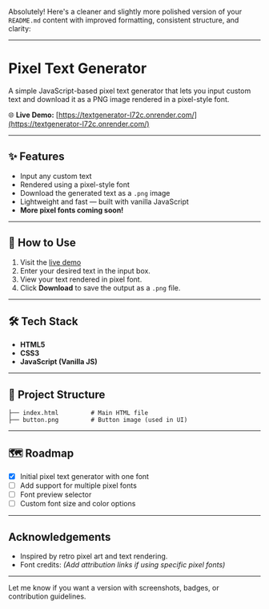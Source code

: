 Absolutely! Here's a cleaner and slightly more polished version of your `README.md` content with improved formatting, consistent structure, and clarity:

---

# Pixel Text Generator

A simple JavaScript-based pixel text generator that lets you input custom text and download it as a PNG image rendered in a pixel-style font.

🌐 **Live Demo:** [https://textgenerator-l72c.onrender.com/](https://textgenerator-l72c.onrender.com/)

---

## ✨ Features

* Input any custom text
* Rendered using a pixel-style font
* Download the generated text as a `.png` image
* Lightweight and fast — built with vanilla JavaScript
* **More pixel fonts coming soon!**

---

## 🚀 How to Use

1. Visit the [live demo](https://textgenerator-l72c.onrender.com/)
2. Enter your desired text in the input box.
3. View your text rendered in pixel font.
4. Click **Download** to save the output as a `.png` file.

---

## 🛠️ Tech Stack

* **HTML5**
* **CSS3**
* **JavaScript (Vanilla JS)**

---

## 📁 Project Structure

```
├── index.html         # Main HTML file
├── button.png         # Button image (used in UI)
```

---

## 🗺️ Roadmap

* [x] Initial pixel text generator with one font
* [ ] Add support for multiple pixel fonts
* [ ] Font preview selector
* [ ] Custom font size and color options

---

## Acknowledgements

* Inspired by retro pixel art and text rendering.
* Font credits: *(Add attribution links if using specific pixel fonts)*

---

Let me know if you want a version with screenshots, badges, or contribution guidelines.
